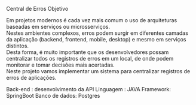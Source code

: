Central de Erros
Objetivo

Em projetos modernos é cada vez mais comum o uso de arquiteturas baseadas em serviços ou microsserviços. <br/>
Nestes ambientes complexos, erros podem surgir em diferentes camadas da aplicação (backend, frontend, mobile, desktop) 
e mesmo em serviços distintos. <br/>
Desta forma, é muito importante que os desenvolvedores possam centralizar todos os registros de erros em um local,
de onde podem monitorar e tomar decisões mais acertadas. <br/>
Neste projeto vamos implementar um sistema para centralizar registros de erros de aplicações.

Back-end : desenvolvimento da API
Linguagem : JAVA
Framework: SpringBoot
Banco de dados: Postgres
